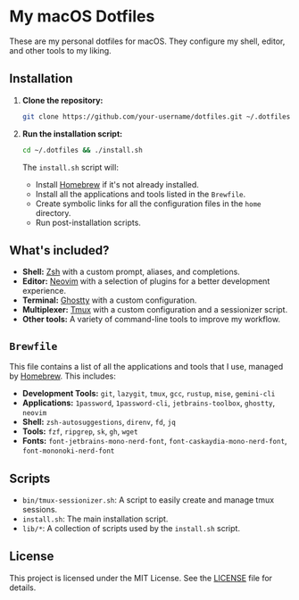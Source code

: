 # My macOS Dotfiles

These are my personal dotfiles for macOS. They configure my shell, editor, and other tools to my liking.

## Installation

1.  **Clone the repository:**

    ```bash
    git clone https://github.com/your-username/dotfiles.git ~/.dotfiles
    ```

2.  **Run the installation script:**

    ```bash
    cd ~/.dotfiles && ./install.sh
    ```

    The `install.sh` script will:

    *   Install [Homebrew](https://brew.sh/) if it's not already installed.
    *   Install all the applications and tools listed in the `Brewfile`.
    *   Create symbolic links for all the configuration files in the `home` directory.
    *   Run post-installation scripts.

## What's included?

*   **Shell:** [Zsh](https://www.zsh.org/) with a custom prompt, aliases, and completions.
*   **Editor:** [Neovim](https://neovim.io/) with a selection of plugins for a better development experience.
*   **Terminal:** [Ghostty](https://github.com/ghostty/ghostty) with a custom configuration.
*   **Multiplexer:** [Tmux](https://github.com/tmux/tmux/wiki) with a custom configuration and a sessionizer script.
*   **Other tools:** A variety of command-line tools to improve my workflow.

## `Brewfile`

This file contains a list of all the applications and tools that I use, managed by [Homebrew](httpss://brew.sh/). This includes:

*   **Development Tools:** `git`, `lazygit`, `tmux`, `gcc`, `rustup`, `mise`, `gemini-cli`
*   **Applications:** `1password`, `1password-cli`, `jetbrains-toolbox`, `ghostty`, `neovim`
*   **Shell:** `zsh-autosuggestions`, `direnv`, `fd`, `jq`
*   **Tools:** `fzf`, `ripgrep`, `sk`, `gh`, `wget`
*   **Fonts:** `font-jetbrains-mono-nerd-font`, `font-caskaydia-mono-nerd-font`, `font-mononoki-nerd-font`

## Scripts

*   `bin/tmux-sessionizer.sh`: A script to easily create and manage tmux sessions.
*   `install.sh`: The main installation script.
*   `lib/*`: A collection of scripts used by the `install.sh` script.

## License

This project is licensed under the MIT License. See the [LICENSE](LICENSE) file for details.

